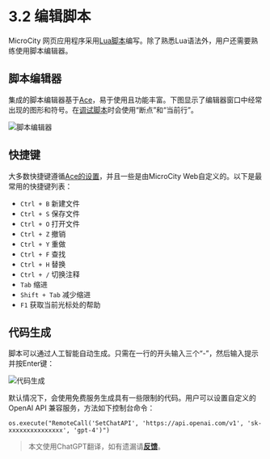 # 3.2 编辑脚本
MicroCity 网页应用程序采用<a href="https://www.lua.org/manual/5.4/manual.html" target="_blank">Lua脚本</a>编写。除了熟悉Lua语法外，用户还需要熟练使用脚本编辑器。

## 脚本编辑器
集成的脚本编辑器基于<a href="https://github.com/ajaxorg/ace" target="_blank">Ace</a>，易于使用且功能丰富。下图显示了编辑器窗口中经常出现的图形和符号。在[调试脚本](3.3_running_scripts.md)时会使用“断点”和“当前行”。

![脚本编辑器](https://microcity.gitee.io/doc/img/script_editor.png)

## 快捷键
大多数快捷键遵循<a href="https://github.com/ajaxorg/ace/wiki/Default-Keyboard-Shortcuts" target="_blank">Ace的设置</a>，并且一些是由MicroCity Web自定义的。以下是最常用的快捷键列表：
- `Ctrl + B` 新建文件
- `Ctrl + S` 保存文件
- `Ctrl + O` 打开文件
- `Ctrl + Z` 撤销
- `Ctrl + Y` 重做
- `Ctrl + F` 查找
- `Ctrl + H` 替换
- `Ctrl + /` 切换注释
- `Tab` 缩进
- `Shift + Tab` 减少缩进
- `F1` 获取当前光标处的帮助

## <a id='codegen'>代码生成</a>
脚本可以通过人工智能自动生成。只需在一行的开头输入三个“-”，然后输入提示并按Enter键：

![代码生成](https://microcity.gitee.io/doc/img/code_generation.apng)

默认情况下，会使用免费服务生成具有一些限制的代码。用户可以设置自定义的 OpenAI API 兼容服务，方法如下控制台命令：

```lua:no-line-numbers
os.execute("RemoteCall('SetChatAPI', 'https://api.openai.com/v1', 'sk-xxxxxxxxxxxxxxx', 'gpt-4')")
```

> 本文使用ChatGPT翻译，如有遗漏请[**反馈**](https://github.com/huuhghhgyg/MicroCityNotes/issues/new)。